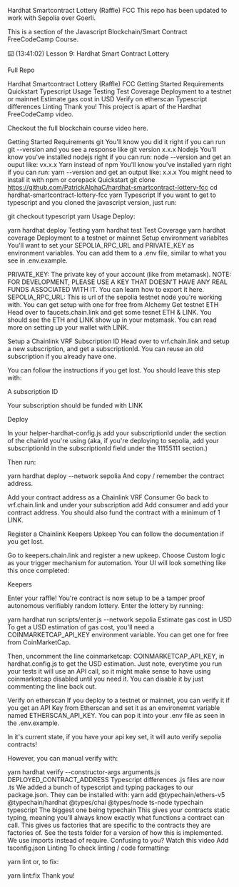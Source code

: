 Hardhat Smartcontract Lottery (Raffle) FCC
This repo has been updated to work with Sepolia over Goerli.

This is a section of the Javascript Blockchain/Smart Contract FreeCodeCamp Course.

⌨️ (13:41:02) Lesson 9: Hardhat Smart Contract Lottery

Full Repo

Hardhat Smartcontract Lottery (Raffle) FCC
Getting Started
Requirements
Quickstart
Typescript
Usage
Testing
Test Coverage
Deployment to a testnet or mainnet
Estimate gas cost in USD
Verify on etherscan
Typescript differences
Linting
Thank you!
This project is apart of the Hardhat FreeCodeCamp video.

Checkout the full blockchain course video here.

Getting Started
Requirements
git
You'll know you did it right if you can run git --version and you see a response like git version x.x.x
Nodejs
You'll know you've installed nodejs right if you can run:
node --version and get an ouput like: vx.x.x
Yarn instead of npm
You'll know you've installed yarn right if you can run:
yarn --version and get an output like: x.x.x
You might need to install it with npm or corepack
Quickstart
git clone https://github.com/PatrickAlphaC/hardhat-smartcontract-lottery-fcc
cd hardhat-smartcontract-lottery-fcc
yarn
Typescript
If you want to get to typescript and you cloned the javascript version, just run:

git checkout typescript
yarn 
Usage
Deploy:

yarn hardhat deploy
Testing
yarn hardhat test
Test Coverage
yarn hardhat coverage
Deployment to a testnet or mainnet
Setup environment variabltes
You'll want to set your SEPOLIA_RPC_URL and PRIVATE_KEY as environment variables. You can add them to a .env file, similar to what you see in .env.example.

PRIVATE_KEY: The private key of your account (like from metamask). NOTE: FOR DEVELOPMENT, PLEASE USE A KEY THAT DOESN'T HAVE ANY REAL FUNDS ASSOCIATED WITH IT.
You can learn how to export it here.
SEPOLIA_RPC_URL: This is url of the sepolia testnet node you're working with. You can get setup with one for free from Alchemy
Get testnet ETH
Head over to faucets.chain.link and get some tesnet ETH & LINK. You should see the ETH and LINK show up in your metamask. You can read more on setting up your wallet with LINK.

Setup a Chainlink VRF Subscription ID
Head over to vrf.chain.link and setup a new subscription, and get a subscriptionId. You can reuse an old subscription if you already have one.

You can follow the instructions if you get lost. You should leave this step with:

A subscription ID

Your subscription should be funded with LINK

Deploy

In your helper-hardhat-config.js add your subscriptionId under the section of the chainId you're using (aka, if you're deploying to sepolia, add your subscriptionId in the subscriptionId field under the 11155111 section.)

Then run:

yarn hardhat deploy --network sepolia
And copy / remember the contract address.

Add your contract address as a Chainlink VRF Consumer
Go back to vrf.chain.link and under your subscription add Add consumer and add your contract address. You should also fund the contract with a minimum of 1 LINK.

Register a Chainlink Keepers Upkeep
You can follow the documentation if you get lost.

Go to keepers.chain.link and register a new upkeep. Choose Custom logic as your trigger mechanism for automation. Your UI will look something like this once completed:

Keepers

Enter your raffle!
You're contract is now setup to be a tamper proof autonomous verifiably random lottery. Enter the lottery by running:

yarn hardhat run scripts/enter.js --network sepolia
Estimate gas cost in USD
To get a USD estimation of gas cost, you'll need a COINMARKETCAP_API_KEY environment variable. You can get one for free from CoinMarketCap.

Then, uncomment the line coinmarketcap: COINMARKETCAP_API_KEY, in hardhat.config.js to get the USD estimation. Just note, everytime you run your tests it will use an API call, so it might make sense to have using coinmarketcap disabled until you need it. You can disable it by just commenting the line back out.

Verify on etherscan
If you deploy to a testnet or mainnet, you can verify it if you get an API Key from Etherscan and set it as an environemnt variable named ETHERSCAN_API_KEY. You can pop it into your .env file as seen in the .env.example.

In it's current state, if you have your api key set, it will auto verify sepolia contracts!

However, you can manual verify with:

yarn hardhat verify --constructor-args arguments.js DEPLOYED_CONTRACT_ADDRESS
Typescript differences
.js files are now .ts
We added a bunch of typescript and typing packages to our package.json. They can be installed with:
yarn add @typechain/ethers-v5 @typechain/hardhat @types/chai @types/node ts-node typechain typescript
The biggest one being typechain
This gives your contracts static typing, meaning you'll always know exactly what functions a contract can call.
This gives us factories that are specific to the contracts they are factories of. See the tests folder for a version of how this is implemented.
We use imports instead of require. Confusing to you? Watch this video
Add tsconfig.json
Linting
To check linting / code formatting:

yarn lint
or, to fix:

yarn lint:fix
Thank you!
